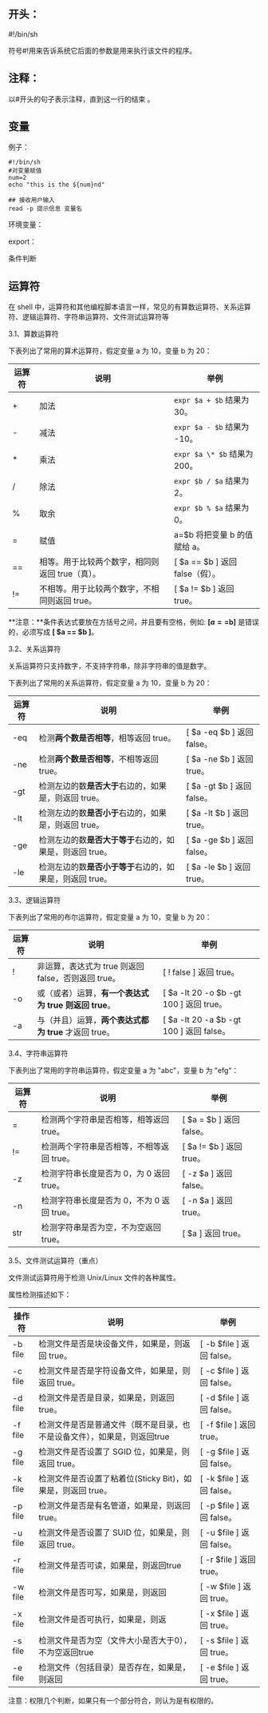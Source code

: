## 开头：

\#!/bin/sh

符号#!用来告诉系统它后面的参数是用来执行该文件的程序。

## 注释：

以#开头的句子表示注释，直到这一行的结束 。

## 变量

例子：

```shell
#!/bin/sh
#对变量赋值
num=2
echo "this is the ${num}nd"

## 接收用户输入
read -p 提示信息 变量名
```

环境变量：

export：



条件判断



## 运算符

在 shell 中，运算符和其他编程脚本语言一样，常见的有算数运算符、关系运算符、逻辑运算符、字符串运算符、文件测试运算符等

3.1、算数运算符

下表列出了常用的算术运算符，假定变量 a 为 10，变量 b 为 20：

| **运算符** | **说明**                                        | **举例**                        |
| ---------- | ----------------------------------------------- | ------------------------------- |
| +          | 加法                                            | `expr $a + $b` 结果为 30。      |
| -          | 减法                                            | `expr $a - $b` 结果为 -10。     |
| \*         | 乘法                                            | `expr $a \* $b` 结果为 200。    |
| /          | 除法                                            | `expr $b / $a` 结果为 2。       |
| %          | 取余                                            | `expr $b % $a` 结果为 0。       |
| =          | 赋值                                            | a=$b 将把变量 b 的值赋给 a。    |
| ==         | 相等。用于比较两个数字，相同则返回 true（真）。 | [ $a == $b ] 返回 false（假）。 |
| !=         | 不相等。用于比较两个数字，不相同则返回 true。   | [ $a != $b ] 返回 true。        |

**注意：**条件表达式要放在方括号之间，并且要有空格，例如: **[$a==$b]** 是错误的，必须写成 **[ $a == $b ]**。

3.2、关系运算符

关系运算符只支持数字，不支持字符串，除非字符串的值是数字。

下表列出了常用的关系运算符，假定变量 a 为 10，变量 b 为 20：

| **运算符** | **说明**                                                  | **举例**                   |
| ---------- | --------------------------------------------------------- | -------------------------- |
| -eq        | 检测**两个数是否相等**，相等返回 true。                   | [ $a -eq $b ] 返回 false。 |
| -ne        | 检测**两个数是否相等**，不相等返回 true。                 | [ $a -ne $b ] 返回 true。  |
| -gt        | 检测左边的数**是否大于**右边的，如果是，则返回 true。     | [ $a -gt $b ] 返回 false。 |
| -lt        | 检测左边的数**是否小于**右边的，如果是，则返回 true。     | [ $a -lt $b ] 返回 true。  |
| -ge        | 检测左边的数**是否大于等于**右边的，如果是，则返回 true。 | [ $a -ge $b ] 返回 false。 |
| -le        | 检测左边的数**是否小于等于**右边的，如果是，则返回 true。 | [ $a -le $b ] 返回 true。  |

3.3、逻辑运算符

下表列出了常用的布尔运算符，假定变量 a 为 10，变量 b 为 20：

| **运算符** | **说明**                                                     | **举例**                                 |
| ---------- | ------------------------------------------------------------ | ---------------------------------------- |
| !          | 非运算，表达式为 true 则返回 false，否则返回 true。          | [ ! false ] 返回 true。                  |
| -o         | 或（或者）运算，**有一个表达式为** **true** **则返回** **true**。 | [ $a -lt 20 -o $b -gt 100 ] 返回 true。  |
| -a         | 与（并且）运算，**两个表达式都为** **true** 才返回 true。    | [ $a -lt 20 -a $b -gt 100 ] 返回 false。 |



3.4、字符串运算符

下表列出了常用的字符串运算符，假定变量 a 为 "abc"，变量 b 为 "efg"：

| **运算符** | **说明**                                   | **举例**                 |
| ---------- | ------------------------------------------ | ------------------------ |
| =          | 检测两个字符串是否相等，相等返回 true。    | [ $a = $b ] 返回 false。 |
| !=         | 检测两个字符串是否相等，不相等返回 true。  | [ $a != $b ] 返回 true。 |
| -z         | 检测字符串长度是否为 0，为 0 返回 true。   | [ -z $a ] 返回 false。   |
| -n         | 检测字符串长度是否为 0，不为 0 返回 true。 | [ -n $a ] 返回 true。    |
| str        | 检测字符串是否为空，不为空返回 true。      | [ $a ] 返回 true。       |

3.5、文件测试运算符（重点）

文件测试运算符用于检测 Unix/Linux 文件的各种属性。

属性检测描述如下：

| **操作符** | **说明**                                                     | **举例**                  |
| ---------- | ------------------------------------------------------------ | ------------------------- |
| -b file    | 检测文件是否是块设备文件，如果是，则返回 true。              | [ -b $file ] 返回 false。 |
| -c file    | 检测文件是否是字符设备文件，如果是，则返回 true。            | [ -c $file ] 返回 false。 |
| -d file    | 检测文件是否是目录，如果是，则返回 true。                    | [ -d $file ] 返回 false。 |
| -f file    | 检测文件是否是普通文件（既不是目录，也不是设备文件），如果是，则返回true | [ -f $file ] 返回 true。  |
| -g file    | 检测文件是否设置了 SGID 位，如果是，则返回 true。            | [ -g $file ] 返回 false。 |
| -k file    | 检测文件是否设置了粘着位(Sticky Bit)，如果是，则返回 true。  | [ -k $file ] 返回 false。 |
| -p file    | 检测文件是否是有名管道，如果是，则返回 true。                | [ -p $file ] 返回 false。 |
| -u file    | 检测文件是否设置了 SUID 位，如果是，则返回 true。            | [ -u $file ] 返回 false。 |
| -r file    | 检测文件是否可读，如果是，则返回true                         | [ -r $file ] 返回 true。  |
| -w file    | 检测文件是否可写，如果是，则返回                             | [ -w $file ] 返回 true。  |
| -x file    | 检测文件是否可执行，如果是，则返                             | [ -x $file ] 返回 true。  |
| -s file    | 检测文件是否为空（文件大小是否大于0），不为空返回true        | [ -s $file ] 返回 true。  |
| -e file    | 检测文件（包括目录）是否存在，如果是，则返回                 | [ -e $file ] 返回 true。  |

注意：权限几个判断，如果只有一个部分符合，则认为是有权限的。

